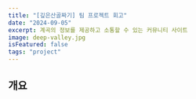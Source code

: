 ```yaml
---
title: "[깊은산골짜기] 팀 프로젝트 회고"
date: "2024-09-05"
excerpt: 계곡의 정보를 제공하고 소통할 수 있는 커뮤니티 사이트
image: deep-valley.jpg
isFeatured: false
tags: "project"
---
```


## 개요
